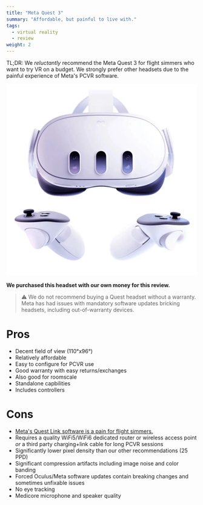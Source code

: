 ```yaml
---
title: "Meta Quest 3"
summary: "Affordable, but painful to live with."
tags:
  - virtual reality
  - review
weight: 2
---
```


TL;DR: We _reluctantly_ recommend the Meta Quest 3 for flight simmers who want to try VR on a budget. We strongly prefer other headsets due to the painful experience of Meta's PCVR software.

![](images/headset.webp)

**We purchased this headset with our own money for this review.**

> ⚠️  We do not recommend buying a Quest headset without a warranty. Meta has had issues with mandatory software updates bricking headsets, including out-of-warranty devices.

# Pros

- Decent field of view (110°x96°)
- Relatively affordable
- Easy to configure for PCVR use
- Good warranty with easy returns/exchanges
- Also good for roomscale
- Standalone capbilities
- Includes controllers

# Cons

- [Meta's Quest Link software is a pain for flight simmers.](../../../guides/vr/meta)
- Requires a quality WiFi5/WiFi6 dedicated router or wireless access point *or* a third party charging+link cable for long PCVR sessions
- Significantly lower pixel density than our other recommendations (25 PPD)
- Significant compression artifacts including image noise and color banding
- Forced Oculus/Meta software updates contain breaking changes and sometimes unfixable issues
- No eye tracking
- Medicore microphone and speaker quality
